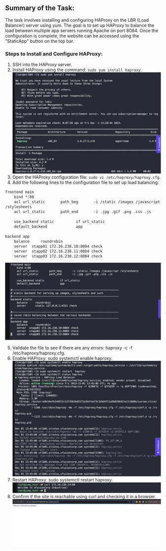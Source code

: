 ## Summary of the Task:

The task involves installing and configuring HAProxy on the LBR (Load Balancer) server using yum. The goal is to set up HAProxy to balance the load between multiple app servers running Apache on port 8084. Once the configuration is complete, the website can be accessed using the "StaticApp" button on the top bar.

### Steps to Install and Configure HAProxy:

1. SSH into the HAProxy server.
2. Install HAProxy using the command: `sudo yum install haproxy`.
![image1](./images/haproxy1.png)
3. Open the HAProxy configuration file: `sudo vi /etc/haproxy/haproxy.cfg`.
4. Add the following lines to the configuration file to set up load balancing:

```haproxy
frontend main
    bind *:80
    acl url_static       path_beg       -i /static /images /javascript /stylesheets
    acl url_static       path_end       -i .jpg .gif .png .css .js

    use_backend static          if url_static
    default_backend             app

backend app
    balance     roundrobin
    server  stapp01 172.16.238.10:8084 check
    server  stapp02 172.16.238.11:8084 check
    server  stapp03 172.16.238.12:8084 check
```
![image1](./images/haproxy2.png)

5.	Validate the file to see if there are any errors: haproxy -c -f /etc/haproxy/haproxy.cfg.
6.	Enable HAProxy: sudo systemctl enable haproxy.
![image1](./images/haproxy3.png)
7.	Restart HAProxy: sudo systemctl restart haproxy.
![image1](./images/haproxy4.png)
8.	Confirm if the site is reachable using curl and checking it in a browser.
![image1](./images/haproxy5.png)

